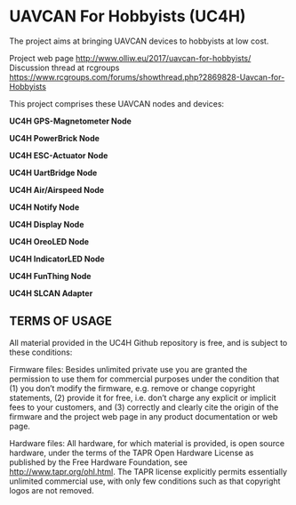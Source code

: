 # UAVCAN For Hobbyists (UC4H)

The project aims at bringing UAVCAN devices to hobbyists at low cost.

Project web page http://www.olliw.eu/2017/uavcan-for-hobbyists/<br>
Discussion thread at rcgroups https://www.rcgroups.com/forums/showthread.php?2869828-Uavcan-for-Hobbyists

This project comprises these UAVCAN nodes and devices:

<strong>UC4H GPS-Magnetometer Node</strong><br>

<strong>UC4H PowerBrick Node</strong><br>

<strong>UC4H ESC-Actuator Node</strong><br>

<strong>UC4H UartBridge Node</strong><br>

<strong>UC4H Air/Airspeed Node</strong><br>

<strong>UC4H Notify Node</strong><br>

<strong>UC4H Display Node</strong><br>

<strong>UC4H OreoLED Node</strong><br>

<strong>UC4H IndicatorLED Node</strong><br>

<strong>UC4H FunThing Node</strong><br>

<strong>UC4H SLCAN Adapter</strong><br>


## TERMS OF USAGE

All material provided in the UC4H Github repository is free, and is subject to these conditions: 

Firmware files: Besides unlimited private use you are granted the permission to use them for commercial purposes under the condition that (1) you don’t modify the firmware, e.g. remove or change copyright statements, (2) provide it for free, i.e. don’t charge any explicit or implicit fees to your customers, and (3) correctly and clearly cite the origin of the firmware and the project web page in any product documentation or web page. 

Hardware files: All hardware, for which material is provided, is open source hardware, under the terms of the TAPR Open Hardware License as published by the Free Hardware Foundation, see http://www.tapr.org/ohl.html. The TAPR license explicitly permits essentially unlimited commercial use, with only few conditions such as that copyright logos are not removed.

